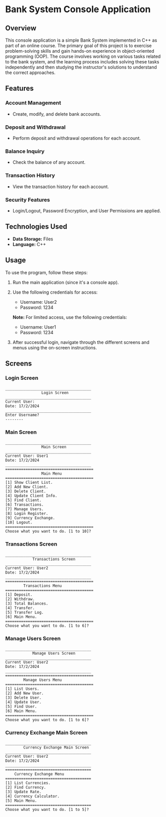 # Bank System Console Application

## Overview

This console application is a simple Bank System implemented in C++ as part of an online course. The primary goal of this project is to exercise problem-solving skills and gain hands-on experience in object-oriented programming (OOP). The course involves working on various tasks related to the bank system, and the learning process includes solving these tasks independently and then studying the instructor's solutions to understand the correct approaches.

## Features

### Account Management
- Create, modify, and delete bank accounts.

### Deposit and Withdrawal
- Perform deposit and withdrawal operations for each account.

### Balance Inquiry
- Check the balance of any account.

### Transaction History
- View the transaction history for each account.

### Security Features
- Login/Logout, Password Encryption, and User Permissions are applied.

## Technologies Used
- **Data Storage:** Files
- **Language:** C++

## Usage

To use the program, follow these steps:

1. Run the main application (since it's a console app).
2. Use the following credentials for access:
   - Username: User2
   - Password: 1234

   **Note:** For limited access, use the following credentials:
   - Username: User1
   - Password: 1234

3. After successful login, navigate through the different screens and menus using the on-screen instructions.

## Screens

### Login Screen

```
______________________________________
                Login Screen
______________________________________
Current User:
Date: 17/2/2024
______________________________________
Enter Username?
--------
```

### Main Screen

```
______________________________________
                Main Screen
______________________________________
Current User: User1
Date: 17/2/2024
______________________________________
=======================================
                Main Menu
=======================================
[1] Show Client List.
[2] Add New Client.
[3] Delete Client.
[4] Update Client Info.
[5] Find Client.
[6] Transactions.
[7] Manage Users.
[8] Login Register.
[9] Currency Exchange.
[10] Logout.
=======================================
Choose what you want to do. [1 to 10]?
```

### Transactions Screen

```
______________________________________
            Transactions Screen
______________________________________
Current User: User2
Date: 17/2/2024
______________________________________
=======================================
        Transactions Menu
=======================================
[1] Deposit.
[2] Withdraw.
[3] Total Balances.
[4] Transfer.
[5] Transfer Log.
[6] Main Menu.
=======================================
Choose what you want to do. [1 to 6]?
```

### Manage Users Screen

```
______________________________________
            Manage Users Screen
______________________________________
Current User: User2
Date: 17/2/2024
______________________________________
=======================================
        Manage Users Menu
=======================================
[1] List Users.
[2] Add New User.
[3] Delete User.
[4] Update User.
[5] Find User.
[6] Main Menu.
=======================================
Choose what you want to do. [1 to 6]?
```

### Currency Exchange Main Screen

```
______________________________________
        Currency Exchange Main Screen
______________________________________
Current User: User2
Date: 17/2/2024
______________________________________
======================================
    Currency Exchange Menu
======================================
[1] List Currencies.
[2] Find Currency.
[3] Update Rate.
[4] Currency Calculator.
[5] Main Menu.
======================================
Choose what you want to do. [1 to 5]?
```
